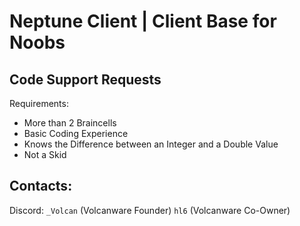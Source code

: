 # Neptune Client | Client Base for Noobs
## Code Support Requests
Requirements: 
- More than 2 Braincells
- Basic Coding Experience
- Knows the Difference between an Integer and a Double Value
- Not a Skid

## Contacts:
Discord:
```_Volcan``` (Volcanware Founder)
```hl6``` (Volcanware Co-Owner)

